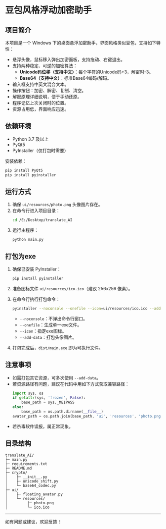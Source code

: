 # 豆包风格浮动加密助手

## 项目简介

本项目是一个 Windows 下的桌面悬浮加密助手，界面风格类似豆包，支持如下特性：

- 悬浮头像，鼠标移入弹出加密面板，支持拖动、右键退出。
- 支持两种稳定、可逆的加密算法：
  - **Unicode码位移（支持中文）**：每个字符的Unicode码+3，解密时-3。
  - **Base64（支持中文）**：标准Base64编码/解码。
- 输入框支持中英文混合文本。
- 操作按钮：加密、解密、复制、清空。
- 解密原理详细说明，便于手动还原。
- 程序记忆上次关闭时的位置。
- 资源占用低，界面响应迅速。

## 依赖环境

- Python 3.7 及以上
- PyQt5
- PyInstaller（仅打包时需要）

安装依赖：
```bash
pip install PyQt5
pip install pyinstaller
```

## 运行方式

1. 确保 `ui/resources/photo.png` 头像图片存在。
2. 在命令行进入项目目录：
   ```bash
   cd /E:/Desktop/translate_AI
   ```
3. 运行主程序：
   ```bash
   python main.py
   ```

## 打包为exe

1. 确保已安装 PyInstaller：
   ```bash
   pip install pyinstaller
   ```
2. 准备图标文件 `ui/resources/ico.ico`（建议 256x256 像素）。
3. 在命令行执行打包命令：
   ```bash
   pyinstaller --noconsole --onefile --icon=ui/resources/ico.ico --add-data "ui/resources/photo.png;ui/resources" main.py
   ```
   - `--noconsole`：不弹出命令行窗口。
   - `--onefile`：生成单一exe文件。
   - `--icon`：指定exe图标。
   - `--add-data`：打包头像图片。

4. 打包完成后，`dist/main.exe` 即为可执行文件。

## 注意事项

- 如需打包其它资源，可多次使用 `--add-data`。
- 若资源路径有问题，建议在代码中用如下方式获取兼容路径：
  ```python
  import sys, os
  if getattr(sys, 'frozen', False):
      base_path = sys._MEIPASS
  else:
      base_path = os.path.dirname(__file__)
  avatar_path = os.path.join(base_path, 'ui', 'resources', 'photo.png')
  ```
- 若杀毒软件误报，属正常现象。

## 目录结构

```
translate_AI/
├─ main.py
├─ requirements.txt
├─ README.md
├─ crypto/
│    ├─ __init__.py
│    ├─ unicode_shift.py
│    └─ base64_codec.py
├─ ui/
│    ├─ floating_avatar.py
│    └─ resources/
│         ├─ photo.png
│         └─ ico.ico
```

---
如有问题或建议，欢迎反馈！ 
